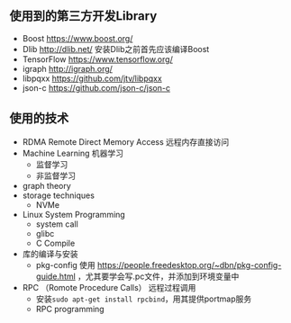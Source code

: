 ## **使用到的第三方开发Library**

* Boost https://www.boost.org/
* Dlib http://dlib.net/   安装Dlib之前首先应该编译Boost
* TensorFlow  https://www.tensorflow.org/
* igraph http://igraph.org/
* libpqxx https://github.com/jtv/libpqxx
* json-c https://github.com/json-c/json-c


## **使用的技术**

* RDMA Remote Direct Memory Access  远程内存直接访问
* Machine Learning 机器学习
    * 监督学习
    * 非监督学习
* graph theory
* storage techniques
    * NVMe
* Linux System Programming
    * system call
    * glibc
    * C Compile
* 库的编译与安装
    * pkg-config 使用 https://people.freedesktop.org/~dbn/pkg-config-guide.html ，尤其要学会写.pc文件，并添加到环境变量中
* RPC （Romote Procedure Calls） 远程过程调用
    * 安装`sudo apt-get install rpcbind`，用其提供portmap服务
    * RPC programming

